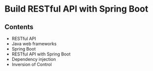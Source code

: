 # Build RESTful API with Spring Boot

## Contents
- RESTful API
- Java web frameworks
- Spring Boot
- RESTful API with Spring Boot
- Dependency injection
- Inversion of Control
